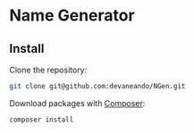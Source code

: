 # Name Generator

## Install

Clone the repository:

```bash
git clone git@github.com:devaneando/NGen.git
```

Download packages with [Composer](https://getcomposer.org/download/):

```bash
composer install
```

